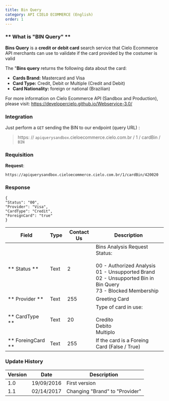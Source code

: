 ```yaml
---
title: Bin Query
category: API CIELO ECOMMERCE (English)
order: 1
---
```


### ** What is "BIN Query" **


**Bins Query** is a **credit or debit card** search service that Cielo Ecommerce API merchants can use to validate if the card provided by the costumer is valid 

The "**Bins query** returns the following data about the card:

* **Cards Brand:**  Mastercard and Visa
* **Card Type:**  Credit, Debit or Multiple (Credit and Debit)
* **Card Nationality:**  foreign or national (Brazilian)

For more information on Cielo Ecommerce API (Sandbox and Production), please visit: <https://developercielo.github.io/Webservice-3.0/>


### Integration

Just perform a `GET` sending the BIN to our endpoint (query URL) :

> https: // `apiquerysandbox`.cieloecommerce.cielo.com.br / 1 / cardBin /` BIN`

### Requisition

**Request**:


```
https://apiquerysandbox.cieloecommerce.cielo.com.br/1/cardBin/420020
```

### Response

```
{
"Status": "00",
"Provider": "Visa",
"CardType": "Credit",
"ForeignCard": "true"
}
```


| Field             | Type | Contact Us | Description                                                                                                                                                      |
|-------------------|------|------------|------------------------------------------------------------------------------------------------------------------------------------------------------------------|
| ** Status **      | Text | 2          | Bins Analysis Request Status: <br> <br> 00 - Authorized Analysis <br> 01 - Unsupported Brand <br> 02 - Unsupported Bin in Bin Query <br> 73 - Blocked Membership |
| ** Provider **    | Text | 255        | Greeting Card                                                                                                                                                    |
| ** CardType **    | Text | 20         | Type of card in use: <br> <br> Credito <br> Debito <br> Multiplo                                                                                                 |
| ** ForeingCard ** | Text | 255        | If the card is a Foreing Card (False / True)                                                                                                                     |


### Update History

| Version | Date       | Description                    |
|---------|------------|--------------------------------|
| 1.0     | 19/09/2016 | First version                  |
| 1.1     | 02/14/2017 | Changing "Brand" to "Provider" |